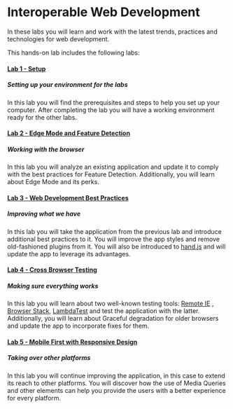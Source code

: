 ﻿# Interoperable Web Development #

In these labs you will learn and work with the latest trends, practices and technologies for web development.

This hands-on lab includes the following labs:

#### [Lab 1 - Setup](_setup) ####
##### Setting up your environment for the labs #####

In this lab you will find the prerequisites and steps to help you set up your computer. After completing the lab you will have a working environment ready for the other labs.

#### [Lab 2 - Edge Mode and Feature Detection](edge-mode-and-feature-detection) ####
##### Working with the browser
In this lab you will analyze an existing application and update it to comply with the best practices for Feature Detection. Additionally, you will learn about Edge Mode and its perks.

#### [Lab 3 - Web Development Best Practices](best-practices) ####
##### Improving what we have
In this lab you will take the application from the previous lab and introduce additional best practices to it. You will improve the app styles and remove old-fashioned plugins from it. You will also be introduced to [hand.js](https://handjs.codeplex.com/) and will update the app to leverage its advantages.

#### [Lab 4 - Cross Browser Testing](testing) ####
##### Making sure everything works
In this lab you will learn about two well-known testing tools: [Remote IE](https://remote.modern.ie/) , [Browser Stack](http://www.browserstack.com/), [LambdaTest](https://www.lambdatest.com) and test the application with the latter. Additionally, you will learn about Graceful degradation for older browsers and update the app to incorporate fixes for them.

#### [Lab 5 - Mobile First with Responsive Design](mobile-first-design) ####
##### Taking over other platforms
In this lab you will continue improving the application, in this case to extend its reach to other platforms. You will discover how the use of Media Queries and other elements can help you provide the users with a better experience for every platform.



